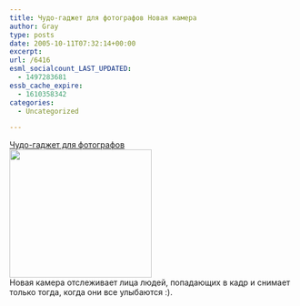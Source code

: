 ```yaml
---
title: Чудо-гаджет для фотографов Новая камера
author: Gray
type: posts
date: 2005-10-11T07:32:14+00:00
excerpt:
url: /6416
esml_socialcount_LAST_UPDATED:
  - 1497283681
essb_cache_expire:
  - 1610358342
categories:
  - Uncategorized

---
```








<a href="http://www.canada.com/edmonton/edmontonjournal/news/business/story.html?id=fd30bb72-a018-4967-a3c9-403e72e846c6" target="_blank">Чудо-гаджет для фотографов</a>  
<img src="https://i0.wp.com/a123.g.akamai.net/f/123/12465/1d/media.canada.com/idl/edjn/20051008/153148-50555.jpg?resize=250%2C225" title="" width="250" height="225" border="0" data-recalc-dims="1" />  
Новая камера отслеживает лица людей, попадающих в кадр и снимает только тогда, когда они все улыбаются :).